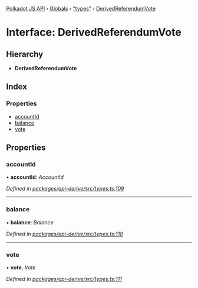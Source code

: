 [Polkadot JS API](../README.md) › [Globals](../globals.md) › ["types"](../modules/_types_.md) › [DerivedReferendumVote](_types_.derivedreferendumvote.md)

# Interface: DerivedReferendumVote

## Hierarchy

* **DerivedReferendumVote**

## Index

### Properties

* [accountId](_types_.derivedreferendumvote.md#accountid)
* [balance](_types_.derivedreferendumvote.md#balance)
* [vote](_types_.derivedreferendumvote.md#vote)

## Properties

###  accountId

• **accountId**: *AccountId*

*Defined in [packages/api-derive/src/types.ts:109](https://github.com/polkadot-js/api/blob/906732bcdc/packages/api-derive/src/types.ts#L109)*

___

###  balance

• **balance**: *Balance*

*Defined in [packages/api-derive/src/types.ts:110](https://github.com/polkadot-js/api/blob/906732bcdc/packages/api-derive/src/types.ts#L110)*

___

###  vote

• **vote**: *Vote*

*Defined in [packages/api-derive/src/types.ts:111](https://github.com/polkadot-js/api/blob/906732bcdc/packages/api-derive/src/types.ts#L111)*
